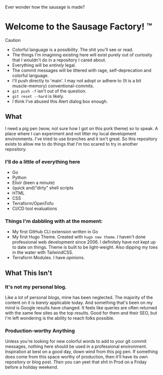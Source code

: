 Ever wonder how the sausage is made?

# Welcome to the Sausage Factory! :tm:

> [!CAUTION]
>
> - Colorful language is a possibility. The shit you'll see or read.
> - The things I'm imagining existing here will exist purely out of curiosity that I wouldn't do in a repository I cared about.
> - Everything will be _entirely_ legal.
> - The commit messages will be littered with rage, self-deprecation and colorful language.
> - I'll push directly to 'main'. I may not adopt or adhere to (It is a bit muscle-memory) conventional-commits.
> - `git push -f` isn't out of the question.
> - `git reset --hard` is likely.
> - I think I've abused this Alert dialog box enough.

## What

I need a pig pen (wow, not sure how I got on this pork theme) so to speak. A place where I can experiment and not litter my local development environments. I've tried to use branches and it isn't great. So this repository exists to allow me to do things that I'm too scared to try in another repository.

### I'll do a little of everything here

- Go
- Python
- Elixir (been a minute)
- (quick and)"dirty" shell scripts
- HTML
- CSS
- Terraform/OpenTofu
- CI/CD tool evaluations

### Things I'm dabbling with at the moment:

- My first GitHub CLI extension written in Go
- My first Hugo Theme. Created with `hugo new theme`. I haven't done professional web development since 2006. I definitely have not kept up to date on things. Theme is built to be light-weight. Also dipping my toes in the water with TailwindCSS.
- Terraform Modules. I have _opinions_.

## What This Isn't

### It's not my personal blog.

Like a lot of personal blogs, mine has been neglected. The majority of the content on it is _barely_ applicable today. And something that's been on my mind is Google results have changed. It feels like queries are often returned with the same few sites as the top results. Good for them and their SEO, but I'm left wondering is the ability to reach folks possible.

### Production-worthy Anything

Unless you're looking for new colorful words to add to your git commit messages, nothing here should be used in a professional environment. Inspiration at best on a good day, down wind from this pig pen. If something does come from this space worthy of production, then it'll have its own repository or blog post. _Then_ you can yeet that shit in Prod on a Friday before a holiday weekend.

